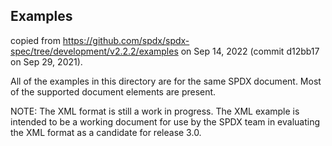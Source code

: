 ## Examples
copied from https://github.com/spdx/spdx-spec/tree/development/v2.2.2/examples on Sep 14, 2022 (commit d12bb17 on Sep 29, 2021).

All of the examples in this directory are for the same SPDX document.  Most of the supported document elements are present.

NOTE: The XML format is still a work in progress.  The XML example is intended to be a working document for use by the SPDX team in evaluating the XML format as a candidate for release 3.0.